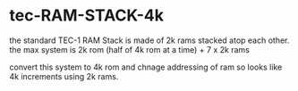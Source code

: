 # tec-RAM-STACK-4k
the standard TEC-1 RAM Stack is made of 2k rams stacked atop each other.
the max system is 2k rom (half of 4k rom at a time) + 7 x 2k rams

convert this system to 4k rom and chnage addressing of ram so looks like 4k increments using 2k rams.
